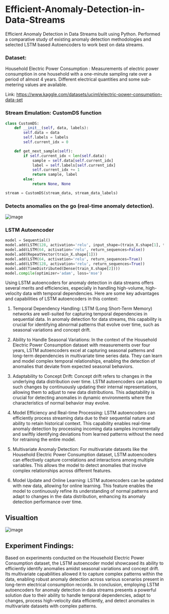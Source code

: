 # Efficient-Anomaly-Detection-in-Data-Streams
Efficient Anomaly Detection in Data Streams built using Python. Performed a comparative study of existing anomaly detection methodologies and selected LSTM based Autoencoders to work best on data streams.

### Dataset:
Household Electric Power Consumption :  Measurements of electric power consumption in one household with a one-minute sampling rate over a period of almost 4 years. Different electrical quantities and some sub-metering values are available.

Link: https://www.kaggle.com/datasets/uciml/electric-power-consumption-data-set

### Stream Emulation: CustomDS function 

```python
class CustomDS:
    def __init__(self, data, labels):
        self.data = data
        self.labels = labels
        self.current_idx = 0

    def get_next_sample(self):
        if self.current_idx < len(self.data):
            sample = self.data[self.current_idx]
            label = self.labels[self.current_idx]
            self.current_idx += 1
            return sample, label
        else:
            return None, None

stream = CustomDS(stream_data, stream_data_labels)
```

### Detects anomalies on the go (real-time anomaly detection). 

![image](https://github.com/riyasai22/Efficient-Anomaly-Detection-in-Data-Streams/assets/80235375/309edc4f-e153-4575-a841-4c5854243f1d)

### LSTM Autoencoder
```python
model = Sequential()
model.add(LSTM(128, activation='relu', input_shape=(train_X.shape[1], train_X.shape[2]), return_sequences=True))
model.add(LSTM(64, activation='relu', return_sequences=False))
model.add(RepeatVector(train_X.shape[1]))
model.add(LSTM(64, activation='relu', return_sequences=True))
model.add(LSTM(128, activation='relu', return_sequences=True))
model.add(TimeDistributed(Dense(train_X.shape[2])))
model.compile(optimizer='adam', loss='mse')
```

Using LSTM autoencoders for anomaly detection in data streams offers several merits and efficiencies, especially in handling high-volume, high-velocity data with temporal dependencies. Here are some key advantages and capabilities of LSTM autoencoders in this context:

1. Temporal Dependency Handling:
LSTM (Long Short-Term Memory) networks are well-suited for capturing temporal dependencies in sequential data. In anomaly detection for data streams, this capability is crucial for identifying abnormal patterns that evolve over time, such as seasonal variations and concept drift.

2. Ability to Handle Seasonal Variations:
In the context of the Household Electric Power Consumption dataset with measurements over four years, LSTM autoencoders excel at capturing seasonal patterns and long-term dependencies in multivariate time series data. They can learn and model complex temporal relationships, enabling the detection of anomalies that deviate from expected seasonal behaviors.

3. Adaptability to Concept Drift:
Concept drift refers to changes in the underlying data distribution over time. LSTM autoencoders can adapt to such changes by continuously updating their internal representations, allowing them to adjust to new data distributions. This adaptability is crucial for detecting anomalies in dynamic environments where the characteristics of normal behavior may evolve.

4. Model Efficiency and Real-time Processing:
LSTM autoencoders can efficiently process streaming data due to their sequential nature and ability to retain historical context. This capability enables real-time anomaly detection by processing incoming data samples incrementally and swiftly identifying deviations from learned patterns without the need for retraining the entire model.

5. Multivariate Anomaly Detection:
For multivariate datasets like the Household Electric Power Consumption dataset, LSTM autoencoders can effectively capture correlations and interactions among multiple variables. This allows the model to detect anomalies that involve complex relationships across different features.

6. Model Update and Online Learning:
LSTM autoencoders can be updated with new data, allowing for online learning. This feature enables the model to continuously refine its understanding of normal patterns and adapt to changes in the data distribution, enhancing its anomaly detection performance over time.

## Visualtion
![image](https://github.com/riyasai22/Efficient-Anomaly-Detection-in-Data-Streams/assets/80235375/447c3a0c-8abd-4a0f-bd5a-7208a8a1081c)


## Experiment Findings:
Based on experiments conducted on the Household Electric Power Consumption dataset, the LSTM autoencoder model showcased its ability to efficiently identify anomalies amidst seasonal variations and concept drift. Its multivariate capabilities allowed it to capture complex patterns within the data, enabling robust anomaly detection across various scenarios present in long-term electrical consumption records. In conclusion, employing LSTM autoencoders for anomaly detection in data streams presents a powerful solution due to their ability to handle temporal dependencies, adapt to changes, process high-velocity data efficiently, and detect anomalies in multivariate datasets with complex patterns.






